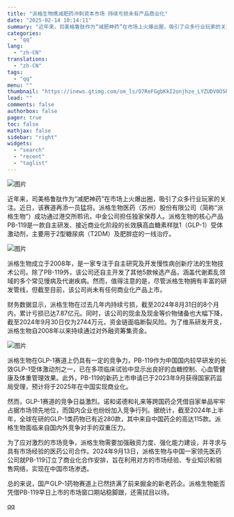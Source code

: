 ```yaml
---
title: "派格生物携减肥药冲刺资本市场 持续亏损未有产品商业化"
date: "2025-02-14 10:14:11"
summary: "近年来，司美格鲁肽作为“减肥神药”在市场上火爆出圈，吸引了众多行业玩家的关注。近日，该赛道再添一员猛..."
categories:
  - "qq"
lang:
  - "zh-CN"
translations:
  - "zh-CN"
tags:
  - "qq"
menu: ""
thumbnail: "https://inews.gtimg.com/om_ls/O7ReFGgbKkI2onjhze_LYZUDV0O5R6-T2F1uXjksP14DwAA_640360/0"
lead: ""
comments: false
authorbox: false
pager: true
toc: false
mathjax: false
sidebar: "right"
widgets:
  - "search"
  - "recent"
  - "taglist"
---
```


![图片](https://inews.gtimg.com/news_bt/OIWutD3hj0Bil5UDhdcFCsqQJZ1ANTjHAkl-Fb40gjx-cAA/641)

近年来，司美格鲁肽作为“减肥神药”在市场上火爆出圈，吸引了众多行业玩家的关注。近日，该赛道再添一员猛将。派格生物医药（苏州）股份有限公司（简称“派格生物”）成功通过港交所聆讯，中金公司担任独家保荐人。派格生物的核心产品PB-119是一款自主研发、接近商业化阶段的长效胰高血糖素样肽1（GLP-1）受体激动剂，主要用于2型糖尿病（T2DM）及肥胖症的一线治疗。

![图片](https://inews.gtimg.com/news_bt/O5nFDdkZZpA8yOeHfl04P__d-8hnhhgGnpM5At3aH-Ai4AA/641)

派格生物成立于2008年，是一家专注于自主研究及开发慢性病创新疗法的生物技术公司。除了PB-119外，该公司还自主开发了其他5款候选产品，涵盖代谢紊乱领域的多个常见慢病及代谢疾病。然而，值得注意的是，尽管派格生物拥有丰富的研发管线，但截至目前，该公司尚未有任何商业化产品上市。

财务数据显示，派格生物在过去几年内持续亏损，截至2024年8月31日的8个月内，累计亏损已达7.87亿元。同时，该公司的现金及现金等价物储备也大幅下降，截至2024年9月30日仅为2744万元，资金链面临断裂风险。为了维系研发开支，派格生物自2008年以来持续通过对外融资筹集资金。

![图片](https://inews.gtimg.com/news_bt/O5FwCsDLvQeivyOEgXKukyJ13Ie2bVm5UUnmi4rb_WHBwAA/641)

派格生物在GLP-1赛道上仍具有一定的竞争力，PB-119作为中国国内较早研发的长效GLP-1受体激动剂之一，已在多项临床试验中显示出良好的血糖控制、心血管健康及体重管理效果。此外，PB-119的新药上市申请已于2023年9月获得国家药监局受理，预计将于2025年在中国实现商业化。

然而，GLP-1赛道的竞争日益激烈。诺和诺德和礼来等跨国药企凭借自家单品牢牢占据市场领先地位，而国内企业也纷纷加入竞争行列。据统计，截至2024年上半年，全球在研的GLP-1类药物已有近280款，其中来自中国药企的高达115款。派格生物面临来自国内外竞争对手的双重压力。

为了应对激烈的市场竞争，派格生物需要加强融资力度、强化能力建设，并寻求与具有市场经验的医药公司合作。2024年9月13日，派格生物与中国一家领先医药公司就PB-119订立了商业化合作安排，旨在利用对方的市场经验、专业知识和销售网络，实现在中国市场渗透。

总的来说，国产GLP-1药物赛道上已然挤满了前来掘金的新老药企。派格生物能否凭借PB-119早日上市的市场窗口期站稳脚跟，还需拭目以待。

[qq](https://new.qq.com/rain/a/20250214A02GDJ00)
